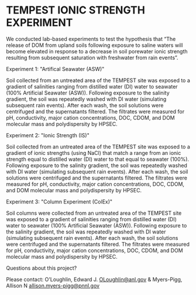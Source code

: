 # TEMPEST IONIC STRENGTH EXPERIMENT

We conducted lab-based experiments to test the hypothesis that “The release of DOM from upland soils following exposure to saline waters will become elevated in response to a decrease in soil porewater ionic strength resulting from subsequent saturation with freshwater from rain events”. 

Experiment 1: "Artifical Seawater (ASW)"

Soil collected from an untreated area of the TEMPEST site was exposed to a gradient of salinities ranging from distilled water (DI) water to seawater (100% Artificial Seawater (ASW)). Following exposure to the salinity gradient, the soil was repeatedly washed with DI water (simulating subsequent rain events). After each wash, the soil solutions were centrifuged and the supernatants filtered. The filtrates were measured for pH, conductivity, major cation concentrations, DOC, CDOM, and DOM molecular mass and polydispersity by HPSEC.

Experiment 2: "Ionic Strength (IS)"

Soil collected from an untreated area of the TEMPEST site was exposed to a gradient of ionic strengths (using NaCl) that match a range from an ionic strength equal to distilled water (DI) water to that equal to seawater (100%). Following exposure to the salinity gradient, the soil was repeatedly washed with DI water (simulating subsequent rain events). After each wash, the soil solutions were centrifuged and the supernatants filtered. The filtrates were measured for pH, conductivity, major cation concentrations, DOC, CDOM, and DOM molecular mass and polydispersity by HPSEC.

Experiment 3: "Column Experiment (ColEx)"

Soil columns were collected from an untreated area of the TEMPEST site was exposed to a gradient of salinities ranging from distilled water (DI) water to seawater (100% Artificial Seawater (ASW)). Following exposure to the salinity gradient, the soil was repeatedly washed with DI water (simulating subsequent rain events). After each wash, the soil solutions were centrifuged and the supernatants filtered. The filtrates were measured for pH, conductivity, major cation concentrations, DOC, CDOM, and DOM molecular mass and polydispersity by HPSEC.

Questions about this project?

Please contact: 
O'Loughlin, Edward J. <OLoughlin@anl.gov> &
Myers-Pigg, Allison N <allison.myers-pigg@pnnl.gov>
